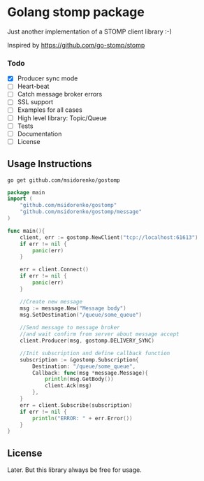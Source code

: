 # Golang stomp package

Just another implementation of a STOMP client library :-)

Inspired by https://github.com/go-stomp/stomp 

### Todo
- [x] Producer sync mode
- [ ] Heart-beat  
- [ ] Catch message broker errors
- [ ] SSL support
- [ ] Examples for all cases
- [ ] High level library: Topic/Queue  
- [ ] Tests
- [ ] Documentation
- [ ] License

## Usage Instructions

```
go get github.com/msidorenko/gostomp
```

```go
package main
import (
	"github.com/msidorenko/gostomp"
	"github.com/msidorenko/gostomp/message"
)

func main(){
    client, err := gostomp.NewClient("tcp://localhost:61613")
    if err != nil {
    	panic(err)
    }

    err = client.Connect()
    if err != nil {
        panic(err)
    }

    //Create new message
    msg := message.New("Message body")
    msg.SetDestination("/queue/some_queue")
    
    //Send message to message broker 
    //and wait confirm from server about message accept
    client.Producer(msg, gostomp.DELIVERY_SYNC)

    //Init subscription and define callback function
    subscription := &gostomp.Subscription{
        Destination: "/queue/some_queue",
        Callback: func(msg *message.Message){
            println(msg.GetBody())
            client.Ack(msg)
        },
    }
    err = client.Subscribe(subscription)
    if err != nil {
        println("ERROR: " + err.Error())
    }
}
```

## License
Later. But this library always be free for usage.
